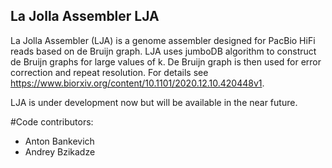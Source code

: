 ## La Jolla Assembler LJA

La Jolla Assembler (LJA) is a genome assembler designed for PacBio HiFi reads based on de Bruijn graph. LJA uses jumboDB algorithm to construct de Bruijn graphs for large values of k. De Bruijn graph is then used for error correction and repeat resolution. For details see https://www.biorxiv.org/content/10.1101/2020.12.10.420448v1.

LJA is under development now but will be available in the near future.

#Code contributors:
- Anton Bankevich
- Andrey Bzikadze
